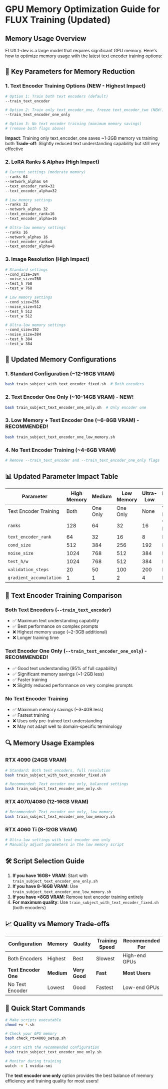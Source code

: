 # GPU Memory Optimization Guide for FLUX Training (Updated)

## Memory Usage Overview

FLUX.1-dev is a large model that requires significant GPU memory. Here's how to optimize memory usage with the latest text encoder training options:

## 🔧 Key Parameters for Memory Reduction

### 1. **Text Encoder Training Options** (NEW - Highest Impact)
```bash
# Option 1: Train both text encoders (default)
--train_text_encoder

# Option 2: Train only text_encoder_one, freeze text_encoder_two (NEW!)
--train_text_encoder_one_only

# Option 3: No text encoder training (maximum memory savings)
# (remove both flags above)
```
**Impact**: Training only text_encoder_one saves ~1-2GB memory vs training both
**Trade-off**: Slightly reduced text understanding capability but still very effective

### 2. **LoRA Ranks & Alphas** (High Impact)
```bash
# Current settings (moderate memory)
--ranks 64
--network_alphas 64
--text_encoder_rank=32
--text_encoder_alpha=32

# Low memory settings
--ranks 32
--network_alphas 32
--text_encoder_rank=16
--text_encoder_alpha=16

# Ultra-low memory settings
--ranks 16
--network_alphas 16
--text_encoder_rank=8
--text_encoder_alpha=8
```

### 3. **Image Resolution** (High Impact)
```bash
# Standard settings
--cond_size=384
--noise_size=768
--test_h 768
--test_w 768

# Low memory settings
--cond_size=256
--noise_size=512
--test_h 512
--test_w 512

# Ultra-low memory settings
--cond_size=192
--noise_size=384
--test_h 384
--test_w 384
```

## 🚀 Updated Memory Configurations

### **1. Standard Configuration** (~12-16GB VRAM)
```bash
bash train_subject_with_text_encoder_fixed.sh  # Both encoders
```

### **2. Text Encoder One Only** (~10-14GB VRAM) - NEW!
```bash
bash train_subject_text_encoder_one_only.sh  # Only encoder one
```

### **3. Low Memory + Text Encoder One** (~6-8GB VRAM) - RECOMMENDED!
```bash
bash train_subject_text_encoder_one_low_memory.sh
```

### **4. No Text Encoder Training** (~4-6GB VRAM)
```bash
# Remove --train_text_encoder and --train_text_encoder_one_only flags
```

## 📊 Updated Parameter Impact Table

| Parameter | High Memory | Medium | Low Memory | Ultra-Low | Memory Impact |
|-----------|-------------|--------|------------|-----------|---------------|
| Text Encoder Training | Both | One Only | One Only | None | Very High |
| `ranks` | 128 | 64 | 32 | 16 | Very High |
| `text_encoder_rank` | 64 | 32 | 16 | 8 | High |
| `cond_size` | 512 | 384 | 256 | 192 | High |
| `noise_size` | 1024 | 768 | 512 | 384 | High |
| `test_h/w` | 1024 | 768 | 512 | 384 | Medium |
| `validation_steps` | 20 | 50 | 100 | 200 | Medium |
| `gradient_accumulation` | 1 | 1 | 2 | 4 | Medium |

## 🎯 Text Encoder Training Comparison

### **Both Text Encoders (`--train_text_encoder`)**
- ✅ Maximum text understanding capability
- ✅ Best performance on complex prompts  
- ❌ Highest memory usage (~2-3GB additional)
- ❌ Longer training time

### **Text Encoder One Only (`--train_text_encoder_one_only`)** - RECOMMENDED!
- ✅ Good text understanding (95% of full capability)
- ✅ Significant memory savings (~1-2GB less)
- ✅ Faster training
- ❌ Slightly reduced performance on very complex prompts

### **No Text Encoder Training**
- ✅ Maximum memory savings (~3-4GB less)
- ✅ Fastest training
- ❌ Uses only pre-trained text understanding
- ❌ May not adapt well to domain-specific terminology

## 🔍 Memory Usage Examples

### **RTX 4090 (24GB VRAM)**
```bash
# Standard: Both text encoders, full resolution
bash train_subject_with_text_encoder_fixed.sh

# Recommended: Text encoder one only, balanced settings
bash train_subject_text_encoder_one_only.sh
```

### **RTX 4070/4080 (12-16GB VRAM)**
```bash
# Recommended: Text encoder one only, low memory
bash train_subject_text_encoder_one_low_memory.sh
```

### **RTX 4060 Ti (8-12GB VRAM)**
```bash
# Ultra-low settings with text encoder one only
# Manually adjust parameters in the low memory script
```

## 🛠️ Script Selection Guide

1. **If you have 16GB+ VRAM**: Start with `train_subject_text_encoder_one_only.sh`
2. **If you have 8-16GB VRAM**: Use `train_subject_text_encoder_one_low_memory.sh`  
3. **If you have <8GB VRAM**: Remove text encoder training entirely
4. **For maximum quality**: Use `train_subject_with_text_encoder_fixed.sh` (both encoders)

## 📈 Quality vs Memory Trade-offs

| Configuration | Memory | Quality | Training Speed | Recommended For |
|---------------|--------|---------|----------------|-----------------|
| Both Encoders | Highest | Best | Slowest | High-end GPUs |
| **Text Encoder One** | **Medium** | **Very Good** | **Fast** | **Most Users** |
| No Text Encoder | Lowest | Good | Fastest | Low-end GPUs |

## 🚀 Quick Start Commands

```bash
# Make scripts executable
chmod +x *.sh

# Check your GPU memory
bash check_rtx4000_setup.sh

# Start with the recommended configuration
bash train_subject_text_encoder_one_only.sh

# Monitor during training
watch -n 1 nvidia-smi
```

The **text encoder one only** option provides the best balance of memory efficiency and training quality for most users! 